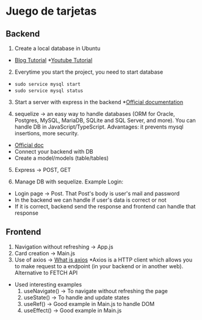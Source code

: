 # Juego de tarjetas

## Backend
1. Create a local database in Ubuntu
* [Blog Tutorial](https://www.digitalocean.com/community/tutorials/how-to-install-mysql-on-ubuntu-20-04)
*[Youtube Tutorial](https://www.youtube.com/watch?v=v0NYz-mkBFM&ab_channel=RedesPlus)

2. Everytime you start the project, you need to start database
* `sudo service mysql start`
* `sudo service mysql status`

3. Start a server with express in the backend
*[Official documentation](https://expressjs.com/es/starter/installing.html)

4. sequelize -> an easy way to handle databases (ORM for Oracle, Postgres, MySQL, MariaDB, SQLite and SQL Server, and more). You can handle DB in JavaScript/TypeScript. Advantages: it prevents mysql insertions, more security.
* [Official doc](https://sequelize.org/)
* Connect your backend with DB
* Create a model/models (table/tables)

5. Express -> POST, GET

6. Manage DB with sequelize. Example Login:
* Login page -> Post. That Post's body is user's mail and password
* In the backend we can handle if user's data is correct or not
* If it is correct, backend send the response and frontend can handle that response

## Frontend
1. Navigation without refreshing -> App.js
2. Card creation -> Main.js
3. Use of axios -> [What is axios](https://www.freecodecamp.org/espanol/news/como-usar-axios-con-react/)
*Axios is a HTTP client which allows you to make request to a endpoint (in your backend or in another web). Alternative to FETCH API

* Used interesting examples
  1. useNavigate() -> To navigate without refreshing the page
  2. useState() -> To handle and update states
  3. useRef() -> Good example in Main.js to handle DOM
  4. useEffect() -> Good example in Main.js 

